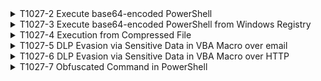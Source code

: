 <details>
<summary>T1027-2 Execute base64-encoded PowerShell
</summary>
<pre>$ NA </pre>
</details>
<details>
<summary>T1027-3 Execute base64-encoded PowerShell from Windows Registry
</summary>
<pre>$ NA </pre>
</details>
<details>
<summary>T1027-4 Execution from Compressed File
</summary>
<pre>$ NA </pre>
</details>
<details>
<summary>T1027-5 DLP Evasion via Sensitive Data in VBA Macro over email
</summary>
<pre>$ NA </pre>
</details>
<details>
<summary>T1027-6 DLP Evasion via Sensitive Data in VBA Macro over HTTP
</summary>
<pre>$ NA </pre>
</details>
<details>
<summary>T1027-7 Obfuscated Command in PowerShell
</summary>
<pre>$ NA </pre>
</details>
